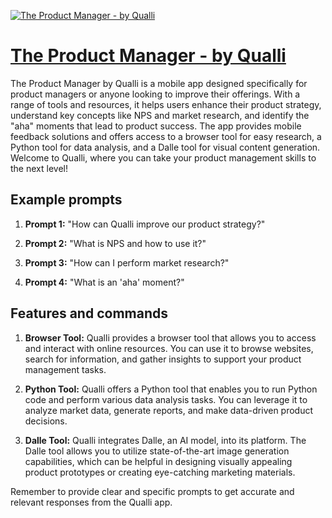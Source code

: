 [![The Product Manager - by Qualli](https://files.oaiusercontent.com/file-YG5BULRYJrqmgM6KBf6cWfvq?se=2123-10-17T08%3A23%3A40Z&sp=r&sv=2021-08-06&sr=b&rscc=max-age%3D31536000%2C%20immutable&rscd=attachment%3B%20filename%3Dandroid-chrome-512x512.png&sig=B96/enAMxJ3GshmXhc34YBzqbCMqWWhmA5GmBI3bDyU%3D)](https://chat.openai.com/g/g-ATRO8rX1Q-the-product-manager-by-qualli)

# [The Product Manager - by Qualli](https://chat.openai.com/g/g-ATRO8rX1Q-the-product-manager-by-qualli)

The Product Manager by Qualli is a mobile app designed specifically for product managers or anyone looking to improve their offerings. With a range of tools and resources, it helps users enhance their product strategy, understand key concepts like NPS and market research, and identify the "aha" moments that lead to product success. The app provides mobile feedback solutions and offers access to a browser tool for easy research, a Python tool for data analysis, and a Dalle tool for visual content generation. Welcome to Qualli, where you can take your product management skills to the next level!

## Example prompts

1. **Prompt 1:** "How can Qualli improve our product strategy?"

2. **Prompt 2:** "What is NPS and how to use it?"

3. **Prompt 3:** "How can I perform market research?"

4. **Prompt 4:** "What is an 'aha' moment?"

## Features and commands

1. **Browser Tool:** Qualli provides a browser tool that allows you to access and interact with online resources. You can use it to browse websites, search for information, and gather insights to support your product management tasks.

2. **Python Tool:** Qualli offers a Python tool that enables you to run Python code and perform various data analysis tasks. You can leverage it to analyze market data, generate reports, and make data-driven product decisions.

3. **Dalle Tool:** Qualli integrates Dalle, an AI model, into its platform. The Dalle tool allows you to utilize state-of-the-art image generation capabilities, which can be helpful in designing visually appealing product prototypes or creating eye-catching marketing materials.

Remember to provide clear and specific prompts to get accurate and relevant responses from the Qualli app.